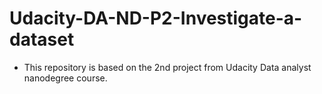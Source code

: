 # Udacity-DA-ND-P2-Investigate-a-dataset <br> 
 - This repository is based on the 2nd project from Udacity Data analyst nanodegree course. <br>
